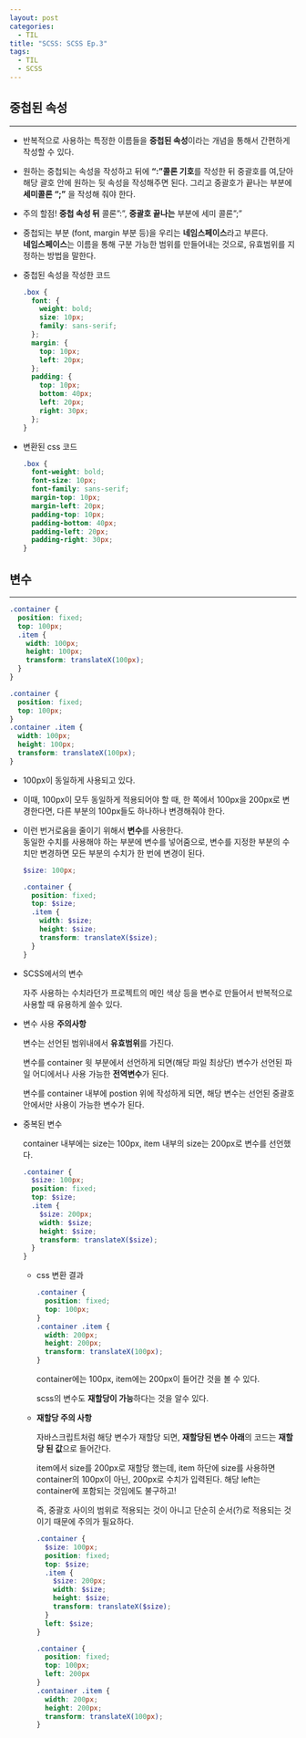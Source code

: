 ```yaml
---
layout: post
categories:
  - TIL
title: "SCSS: SCSS Ep.3"
tags:
  - TIL
  - SCSS
---
```

## __중첩된 속성__
---

- 반복적으로 사용하는 특정한 이름들을 **중첩된 속성**이라는 개념을 통해서 간편하게 작성할 수 있다.
- 원하는 중첩되는 속성을 작성하고 뒤에 **“:”콜론 기호**를 작성한 뒤 중괄호를 여,닫아 해당 괄호 안에 원하는 뒷 속성을 작성해주면 된다. 그리고 중괄호가 끝나는 부분에 __세미콜론 “;”__ 을 작성해 줘야 한다.
- 주의 할점! **중첩 속성 뒤** 콜론”:”, **중괄호 끝나는** 부분에 세미 콜론”;”
- 중첩되는 부분 (font, margin 부분 등)을 우리는 **네임스페이스**라고 부른다.  
  **네임스페이스**는 이름을 통해 구분 가능한 범위를 만들어내는 것으로, 유효범위를 지정하는 방법을 말한다.
    
- 중첩된 속성을 작성한 코드
    
  ```scss
  .box {
    font: {
      weight: bold;
      size: 10px;
      family: sans-serif;
    };
    margin: {
      top: 10px;
      left: 20px;
    };
    padding: {
      top: 10px;
      bottom: 40px;
      left: 20px;
      right: 30px;
    };
  }
  ```
    
- 변환된 css 코드
    
  ```css
  .box {
    font-weight: bold;
    font-size: 10px;
    font-family: sans-serif;
    margin-top: 10px;
    margin-left: 20px;
    padding-top: 10px;
    padding-bottom: 40px;
    padding-left: 20px;
    padding-right: 30px;
  }
  ```

## __변수__
---

```scss
.container {
  position: fixed;
  top: 100px;
  .item {
    width: 100px;
    height: 100px;
    transform: translateX(100px);
  }
}
```

```css
.container {
  position: fixed;
  top: 100px;
}
.container .item {
  width: 100px;
  height: 100px;
  transform: translateX(100px);
}
```

- 100px이 동일하게 사용되고 있다.
- 이때, 100px이 모두 동일하게 적용되어야 할 때, 한 쪽에서 100px을 200px로 변경한다면, 다른 부분의 100px들도 하나하나 변경해줘야 한다.
- 이런 번거로움을 줄이기 위해서 **변수**를 사용한다.  
  동일한 수치를 사용해야 하는 부분에 변수를 넣어줌으로, 변수를 지정한 부분의 수치만 변경하면 모든 부분의 수치가 한 번에 변경이 된다.
  
  ```scss
  $size: 100px;
  
  .container {
    position: fixed;
    top: $size;
    .item {
      width: $size;
      height: $size;
      transform: translateX($size);
    }
  }
  ```
    
- SCSS에서의 변수
    
  자주 사용하는 수치라던가 프로젝트의 메인 색상 등을 변수로 만들어서 반복적으로 사용할 때 유용하게 쓸수 있다. 
    
- 변수 사용 **주의사항**
    
  변수는 선언된 범위내에서 **유효범위**를 가진다.
  
  변수를 container 윗 부분에서 선언하게 되면(해당 파일 최상단) 변수가 선언된 파일 어디에서나 사용 가능한 **전역변수**가 된다.
  
  변수를 container 내부에 postion 위에 작성하게 되면, 해당 변수는 선언된 중괄호 안에서만 사용이 가능한 변수가 된다.
    
- 중복된 변수
    
  container 내부에는 size는 100px, item 내부의 size는 200px로 변수를 선언했다.
  
  ```scss
  .container {
    $size: 100px;
    position: fixed;
    top: $size;
    .item {
      $size: 200px;
      width: $size;
      height: $size;
      transform: translateX($size);
    }
  }
  ```
  
  - css 변환 결과
    
    ```css
    .container {
      position: fixed;
      top: 100px;
    }
    .container .item {
      width: 200px;
      height: 200px;
      transform: translateX(100px);
    }
    ```
    
    container에는 100px, item에는 200px이 들어간 것을 볼 수 있다.
    
    scss의 변수도 **재할당이 가능**하다는 것을 알수 있다.
      
  - **재할당 주의 사항**
      
    자바스크립트처럼 해당 변수가 재할당 되면, **재할당된 변수 아래**의 코드는 **재할당 된 값**으로 들어간다.
    
    item에서 size를 200px로 재할당 했는데, item 하단에 size를 사용하면 container의 100px이 아닌, 200px로 수치가 입력된다. 해당 left는 container에 포함되는 것임에도 불구하고!
    
    즉, 중괄호 사이의 범위로 적용되는 것이 아니고 단순히 순서(?)로 적용되는 것이기 때문에 주의가 필요하다.
    
    ```scss
    .container {
      $size: 100px;
      position: fixed;
      top: $size;
      .item {
        $size: 200px;
        width: $size;
        height: $size;
        transform: translateX($size);
      }
      left: $size;
    }
    ```
    
    ```css
    .container {
      position: fixed;
      top: 100px;
      left: 200px
    }
    .container .item {
      width: 200px;
      height: 200px;
      transform: translateX(100px);
    }
    ```